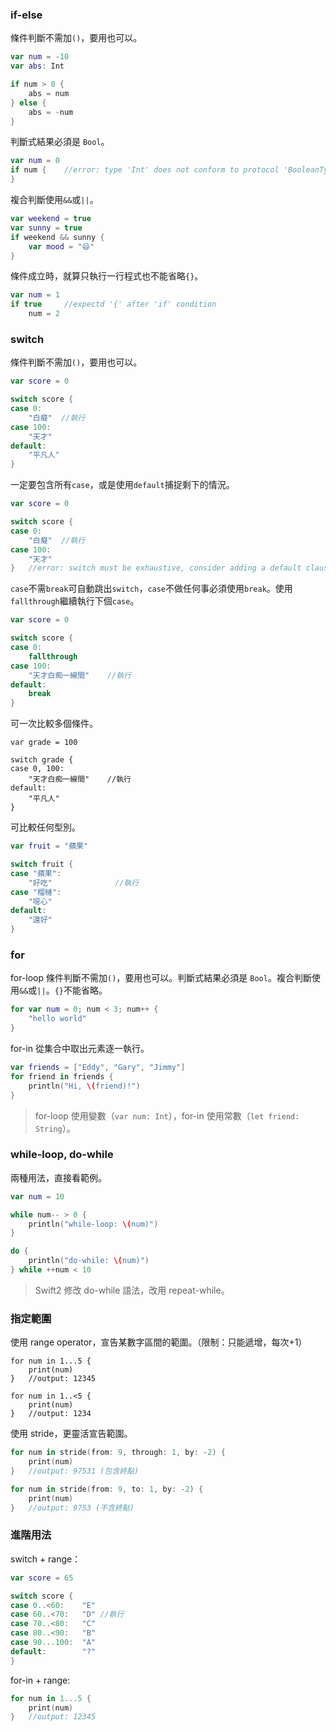 <a name="if-else"></a>
### if-else

條件判斷不需加`()`，要用也可以。
```swift
var num = -10
var abs: Int

if num > 0 {
    abs = num
} else {
    abs = -num
}
```

判斷式結果必須是 `Bool`。
```swift
var num = 0
if num {    //error: type 'Int' does not conform to protocol 'BooleanType'
}
```

複合判斷使用`&&`或`||`。
```swift
var weekend = true
var sunny = true
if weekend && sunny {
    var mood = "😄"
}
```

條件成立時，就算只執行一行程式也不能省略`{}`。
```swift
var num = 1
if true     //expectd '{' after 'if' condition
    num = 2
```

### switch

條件判斷不需加`()`，要用也可以。
```swift
var score = 0

switch score {
case 0:
    "白癡"  //執行
case 100:
    "天才"
default:
    "平凡人"
}
```

一定要包含所有`case`，或是使用`default`捕捉剩下的情況。
```swift
var score = 0

switch score {
case 0:
    "白癡"  //執行
case 100:
    "天才"
}   //error: switch must be exhaustive, consider adding a default clause
```

`case`不需`break`可自動跳出`switch`，`case`不做任何事必須使用`break`。使用`fallthrough`繼續執行下個`case`。

```swift
var score = 0

switch score {
case 0:
    fallthrough
case 100:
    "天才白痴一線間"    //執行
default:
    break
}
```

可一次比較多個條件。
```switch
var grade = 100

switch grade {
case 0, 100:
    "天才白痴一線間"    //執行
default:
    "平凡人"
}
```

可比較任何型別。
```swift
var fruit = "蘋果"

switch fruit {
case "蘋果":
    "好吃"              //執行
case "榴槤":
    "噁心"
default:
    "還好"
}
```

### for

for-loop 條件判斷不需加`()`，要用也可以。判斷式結果必須是 `Bool`。複合判斷使用`&&`或`||`。`{}`不能省略。
```swift
for var num = 0; num < 3; num++ {
    "hello world"
}
```

for-in 從集合中取出元素逐一執行。
```swift
var friends = ["Eddy", "Gary", "Jimmy"]
for friend in friends {
    println("Hi, \(friend)!")
}
```

> for-loop 使用變數（`var num: Int`），for-in 使用常數（`let friend: String`）。

### while-loop, do-while

兩種用法，直接看範例。
```swift
var num = 10

while num-- > 0 {
    println("while-loop: \(num)")
}

do {
    println("do-while: \(num)")
} while ++num < 10
```

> Swift2 修改 do-while 語法，改用 repeat-while。

### 指定範圍

使用 range operator，宣告某數字區間的範圍。（限制：只能遞增，每次+1）
```switch
for num in 1...5 {
    print(num)
}   //output: 12345

for num in 1..<5 {
    print(num)
}   //output: 1234
```

使用 stride，更靈活宣告範圍。
```swift
for num in stride(from: 9, through: 1, by: -2) {
    print(num)
}   //output: 97531 (包含終點)

for num in stride(from: 9, to: 1, by: -2) {
    print(num)
}   //output: 9753 (不含終點)
```

### 進階用法

switch + range：
```swift
var score = 65

switch score {
case 0..<60:    "E"
case 60..<70:   "D" //執行
case 70..<80:   "C"
case 80..<90:   "B"
case 90...100:  "A"
default:        "?"
}
```

for-in + range:
```swift
for num in 1...5 {
    print(num)
}   //output: 12345
```

